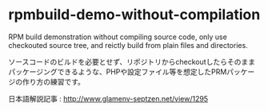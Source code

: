 rpmbuild-demo-without-compilation
=================================

RPM build demonstration without compiling source code, only use checkouted source tree, and reictly build from plain files and directories.

ソースコードのビルドを必要とせず、リポジトリからcheckoutしたらそのままパッケージングできるような、PHPや設定ファイル等を想定したPRMパッケージの作り方の練習です。

日本語解説記事 : http://www.glamenv-septzen.net/view/1295

